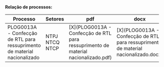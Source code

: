 **Relação de processos:**

| Processo | Setores | pdf | docx | bpm |
| ---      | ---     | ---  | --- | --- |
| PLOG0013A - Confecção de RTL para ressuprimento de material nacionalizado | NTPJ <br> NTCQ <br> NTCP  | [X](PLOG0013A - Confecção de RTL para ressuprimento de material nacionalizado.pdf) | [X](PLOG0013A - Confecção de RTL para ressuprimento de material nacionalizado.docx) | [X](PLOG0013A - Confecção de RTL para ressuprimento de material nacionalizado.bpm) |

